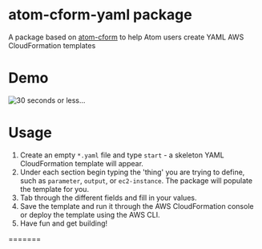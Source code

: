 # atom-cform-yaml package

A package based on [atom-cform](https://github.com/dgomesbr/atom-cform) to help Atom users create YAML AWS CloudFormation templates 

# Demo
![30 seconds or less...](http://imgur.com/xQkpXQ4)

# Usage
1. Create an empty ```*.yaml``` file and type ```start``` - a skeleton YAML CloudFormation template will appear.
2. Under each section begin typing the 'thing' you are trying to define, such as ```parameter```, ```output```, or ```ec2-instance```.  The package will populate the template for you.
3. Tab through the different fields and fill in your values.
4. Save the template and run it through the AWS CloudFormation console or deploy the template using the AWS CLI.
5. Have fun and get building!

=======

